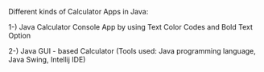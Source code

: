 Different kinds of Calculator Apps in Java:

1-) Java Calculator Console App by using Text Color Codes and Bold Text Option

2-) Java GUI - based Calculator (Tools used: Java programming language, Java Swing, Intellij IDE)
